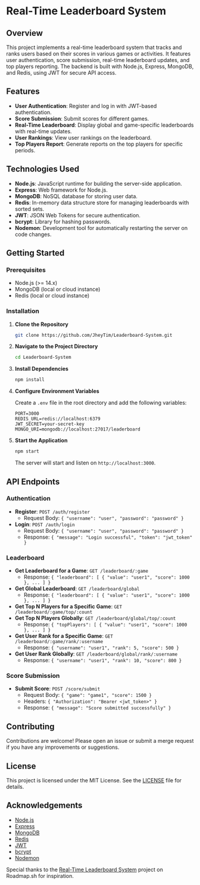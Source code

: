 # Real-Time Leaderboard System

## Overview

This project implements a real-time leaderboard system that tracks and ranks users based on their scores in various games or activities. It features user authentication, score submission, real-time leaderboard updates, and top players reporting. The backend is built with Node.js, Express, MongoDB, and Redis, using JWT for secure API access.

## Features

* **User Authentication**: Register and log in with JWT-based authentication.
* **Score Submission**: Submit scores for different games.
* **Real-Time Leaderboard**: Display global and game-specific leaderboards with real-time updates.
* **User Rankings**: View user rankings on the leaderboard.
* **Top Players Report**: Generate reports on the top players for specific periods.

## Technologies Used

* **Node.js**: JavaScript runtime for building the server-side application.
* **Express**: Web framework for Node.js.
* **MongoDB**: NoSQL database for storing user data.
* **Redis**: In-memory data structure store for managing leaderboards with sorted sets.
* **JWT**: JSON Web Tokens for secure authentication.
* **bcrypt**: Library for hashing passwords.
* **Nodemon**: Development tool for automatically restarting the server on code changes.

## Getting Started

### Prerequisites

* Node.js (>= 14.x)
* MongoDB (local or cloud instance)
* Redis (local or cloud instance)

### Installation

1. **Clone the Repository**

    ```bash
    git clone https://github.com/JheyTim/Leaderboard-System.git
    ```

2. **Navigate to the Project Directory**

    ```bash
    cd Leaderboard-System
    ```

3. **Install Dependencies**

    ```bash
    npm install
    ```

4. **Configure Environment Variables**

    Create a `.env` file in the root directory and add the following variables:

    ```env
    PORT=3000
    REDIS_URL=redis://localhost:6379
    JWT_SECRET=your-secret-key
    MONGO_URI=mongodb://localhost:27017/leaderboard
    ```

5. **Start the Application**

    ```bash
    npm start
    ```

    The server will start and listen on `http://localhost:3000`.

## API Endpoints

### Authentication

* **Register**: `POST /auth/register`
    * Request Body: `{ "username": "user", "password": "password" }`
* **Login**: `POST /auth/login`
    * Request Body: `{ "username": "user", "password": "password" }`
    * Response: `{ "message": "Login successful", "token": "jwt_token" }`

### Leaderboard

* **Get Leaderboard for a Game**: `GET /leaderboard/:game`
    * Response: `{ "leaderboard": [ { "value": "user1", "score": 1000 }, ... ] }`
* **Get Global Leaderboard**: `GET /leaderboard/global`
    * Response: `{ "leaderboard": [ { "value": "user1", "score": 1000 }, ... ] }`
* **Get Top N Players for a Specific Game**: `GET /leaderboard/:game/top/:count`
* **Get Top N Players Globally**: `GET /leaderboard/global/top/:count`
    * Response: `{ "topPlayers": [ { "value": "user1", "score": 1000 }, ... ] }`
* **Get User Rank for a Specific Game**: `GET /leaderboard/:game/rank/:username`
    * Response: `{ "username": "user1", "rank": 5, "score": 500 }`
* **Get User Rank Globally**: `GET /leaderboard/global/rank/:username`
    * Response: `{ "username": "user1", "rank": 10, "score": 800 }`

### Score Submission

* **Submit Score**: `POST /score/submit`
    * Request Body: `{ "game": "game1", "score": 1500 }`
    * Headers: `{ "Authorization": "Bearer <jwt_token>" }`
    * Response: `{ "message": "Score submitted successfully" }`

## Contributing

Contributions are welcome! Please open an issue or submit a merge request if you have any improvements or suggestions.

## License

This project is licensed under the MIT License. See the [LICENSE](LICENSE.txt) file for details.



## Acknowledgements

* [Node.js](https://nodejs.org/)
* [Express](https://expressjs.com/)
* [MongoDB](https://www.mongodb.com/)
* [Redis](https://redis.io/)
* [JWT](https://jwt.io/)
* [bcrypt](https://www.npmjs.com/package/bcrypt)
* [Nodemon](https://www.npmjs.com/package/nodemon)

Special thanks to the [Real-Time Leaderboard System](https://roadmap.sh/projects/realtime-leaderboard-system) project on Roadmap.sh for inspiration.
